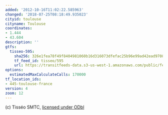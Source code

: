 ```yaml
---
added: '2012-10-16T11:02:22.585963'
changed: '2018-07-25T08:18:49.935023'
cityid: toulouse
cityname: Toulouse
coordinates:
- 1.444
- 43.604
description: ''
gtfs:
  tisseo-595:
    sha256: 326e1fea78f49f8404981060b16d316073dfefac25b96e99ad42ead9708893e5
    tf_feed_id: tisseo/595
    url: https://transitfeeds-data.s3-us-west-1.amazonaws.com/public/feeds/tisseo/595/20180722/gtfs.zip
options:
  estimatedMaxCalculateCalls: 170000
tf_location_ids:
- 445-toulouse-france
version: 4
zoom: 12
---
```


(c) Tisséo SMTC, [licensed under ODbl](http://data.toulouse-metropole.fr/les-donnees/-/opendata/card/16271-reseau-tisseo-metro-bus-tram-gtfs)
